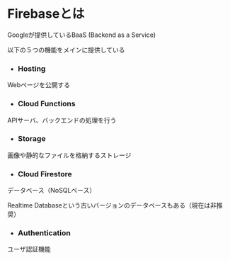 # Firebaseとは

Googleが提供しているBaaS (Backend as a Service)

以下の５つの機能をメインに提供している

- ### Hosting 

Webページを公開する

- ### Cloud Functions

APIサーバ、バックエンドの処理を行う

- ### Storage

画像や静的なファイルを格納するストレージ

- ### Cloud Firestore

データベース（NoSQLベース）

Realtime Databaseという古いバージョンのデータベースもある（現在は非推奨）

- ### Authentication

ユーザ認証機能

